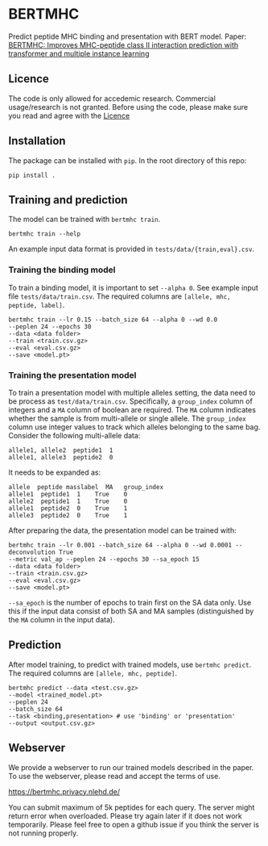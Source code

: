 # BERTMHC

Predict peptide MHC binding and presentation with BERT model.
Paper: [BERTMHC: Improves MHC-peptide class II interaction prediction with transformer and multiple instance learning](https://www.biorxiv.org/content/10.1101/2020.11.24.396101v1)

## Licence
The code is only allowed for accedemic research. Commercial usage/research is not granted. Before using the code, please make sure you read and agree with the [Licence](https://github.com/s6juncheng/BERTMHC/blob/master/LICENSE)

## Installation
The package can be installed with ``pip``. In the root directory of this repo:

```
pip install .
```

## Training and prediction
The model can be trained with `bertmhc train`.
```
bertmhc train --help
```

An example input data format is provided in ``tests/data/{train,eval}.csv``.

### Training the binding model
To train a binding model, it is important to set `--alpha 0`.
See example input file ``tests/data/train.csv``. The required columns are `[allele, mhc, peptide, label]`.

```
bertmhc train --lr 0.15 --batch_size 64 --alpha 0 --wd 0.0
--peplen 24 --epochs 30
--data <data folder>
--train <train.csv.gz>
--eval <eval.csv.gz>
--save <model.pt>
```

### Training the presentation model
To train a presentation model with multiple alleles setting, the data need to be process as `test/data/train.csv`.
Specifically, a `group_index` column of integers and a `MA` column of boolean are required.
The `MA` column indicates whether the sample is from multi-allele or single allele. The `group_index` column use
integer values to track which alleles belonging to the same bag. Consider the following multi-allele data:

```
allele1, allele2  peptide1  1
allele1, allele3  peptide2  0
```

It needs to be expanded as:

```
allele  peptide masslabel  MA   group_index
allele1  peptide1  1    True    0
allele2  peptide1  1    True    0
allele1  peptide2  0    True    1
allele3  peptide2  0    True    1
```

After preparing the data, the presentation model can be trained with:

```
bertmhc train --lr 0.001 --batch_size 64 --alpha 0 --wd 0.0001 --deconvolution True
--metric val_ap --peplen 24 --epochs 30 --sa_epoch 15
--data <data folder>
--train <train.csv.gz>
--eval <eval.csv.gz>
--save <model.pt>
```

`--sa_epoch` is the number of epochs to train first on the SA data only. Use this if the input data consist of both SA and MA samples
(distinguished by the `MA` column in the input data).

## Prediction
After model training, to predict with trained models, use `bertmhc predict`. The required columns are `[allele, mhc, peptide]`.
```
bertmhc predict --data <test.csv.gz>
--model <trained_model.pt>
--peplen 24
--batch_size 64
--task <binding,presentation> # use 'binding' or 'presentation'
--output <output.csv.gz>
```

## Webserver
We provide a webserver to run our trained models described in the paper.
To use the webserver, please read and accept the terms of use.

https://bertmhc.privacy.nlehd.de/

You can submit maximum of 5k peptides for each query. The server might return error when overloaded. Please try again later if it does not work temporarily. Please feel free to open a github issue if you think the server is not running properly. 
